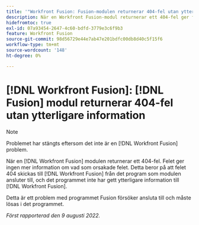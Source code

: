 ```yaml
---
title: '"Workfront Fusion: Fusion-modulen returnerar 404-fel utan ytterligare information'
description: När en Workfront Fusion-modul returnerar ett 404-fel ger felet ingen mer information om vad som orsakade felet. Detta beror på att felet 404 skickas till Workfront Fusion från det program som modulen ansluter till, och att programmet inte har lämnat ytterligare information till Workfront Fusion.
hidefromtoc: true
exl-id: 07a93454-2647-4c60-bdfd-3779e3c6f9b3
feature: Workfront Fusion
source-git-commit: 98d56729e44e7ab47e201bdfc00db8d40c5f15f6
workflow-type: tm+mt
source-wordcount: '148'
ht-degree: 0%

---
```


# [!DNL Workfront Fusion]: [!DNL Fusion] modul returnerar 404-fel utan ytterligare information

>[!NOTE]
>
>Problemet har stängts eftersom det inte är en [!DNL Workfront Fusion] problem.

När en [!DNL Workfront Fusion] modulen returnerar ett 404-fel. Felet ger ingen mer information om vad som orsakade felet. Detta beror på att felet 404 skickas till [!DNL Workfront Fusion] från det program som modulen ansluter till, och det programmet inte har gett ytterligare information till [!DNL Workfront Fusion].

Detta är ett problem med programmet Fusion försöker ansluta till och måste lösas i det programmet.

_Först rapporterad den 9 augusti 2022._
